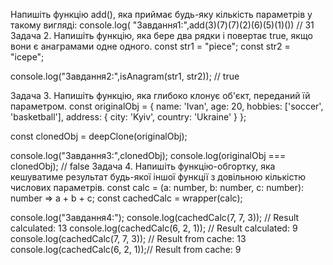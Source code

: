 Напишіть функцію add(), яка приймає будь-яку кількість параметрів у такому вигляді: 
console.log( "Завдання1:",add(3)(7)(7)(2)(6)(5)(1)()) // 31
Задача 2. Напишіть функцію, яка бере два рядки і повертає true, якщо вони є анаграмами одне одного. 
const str1 = "piece";
const str2 = "icepe";

console.log("Завдання2:",isAnagram(str1, str2)); // true

Задача 3. Напишіть функцію, яка глибоко клонує об'єкт, переданий їй параметром. 
const originalObj = {
  name: 'Ivan',
  age: 20,
  hobbies: ['soccer', 'basketball'],
  address: {
    city: 'Kyiv',
    country: 'Ukraine'
  }
};

const clonedObj = deepClone(originalObj);

console.log("Завдання3:",clonedObj);
console.log(originalObj === clonedObj); // false
Задача 4. Напишіть функцію-обгортку, яка кешуватиме результат будь-якої іншої функції з довільною кількістю числових параметрів. 
const calc = (a: number, b: number, c: number): number => a + b + c;
const cachedCalc = wrapper(calc);

console.log("Завдання4:");
console.log(cachedCalc(7, 7, 3)); // Result calculated: 13
console.log(cachedCalc(6, 2, 1)); // Result calculated: 9
console.log(cachedCalc(7, 7, 3)); // Result from cache: 13
console.log(cachedCalc(6, 2, 1));// Result from cache: 9
